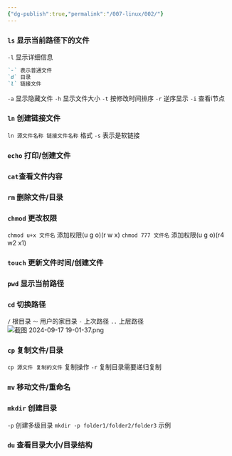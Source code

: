 ```yaml
---
{"dg-publish":true,"permalink":"/007-linux/002/"}
---
```



### `ls` 显示当前路径下的文件
`-l` 显示详细信息
```markdown
`-` 表示普通文件
`d` 目录
`l` 链接文件
```
`-a` 显示隐藏文件
`-h` 显示文件大小
`-t` 按修改时间排序
`-r` 逆序显示
`-i` 查看i节点

### `ln` 创建链接文件
`ln 源文件名称 链接文件名称` 格式
`-s` 表示是软链接

###  `echo` 打印/创建文件
### `cat`查看文件内容
###  `rm` 删除文件/目录 

### `chmod` 更改权限
`chmod u+x 文件名` 添加权限(u g o)(r w x)
`chmod 777 文件名` 添加权限(u g o)(r4  w2  x1)
### `touch` 更新文件时间/创建文件
### `pwd` 显示当前路径
### `cd` 切换路径
`/`  根目录
`～`  用户的家目录
`-`  上次路径
`..` 上层路径
![截图 2024-09-17 19-01-37.png](/img/user/Pic/%E6%88%AA%E5%9B%BE%202024-09-17%2019-01-37.png)

### `cp` 复制文件/目录
`cp 源文件 复制的文件` 复制操作
`-r` 复制目录需要递归复制
### `mv` 移动文件/重命名
### `mkdir` 创建目录
`-p` 创建多级目录
`mkdir -p folder1/folder2/folder3` 示例
### `du` 查看目录大小/目录结构

